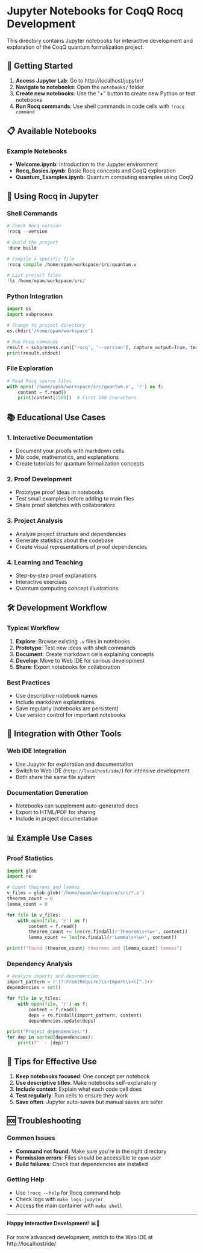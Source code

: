 # Jupyter Notebooks for CoqQ Rocq Development

This directory contains Jupyter notebooks for interactive development and exploration of the CoqQ quantum formalization project.

## 🚀 Getting Started

1. **Access Jupyter Lab**: Go to http://localhost/jupyter/
2. **Navigate to notebooks**: Open the `notebooks/` folder
3. **Create new notebooks**: Use the "+" button to create new Python or text notebooks
4. **Run Rocq commands**: Use shell commands in code cells with `!rocq command`

## 📋 Available Notebooks

### Example Notebooks
- **Welcome.ipynb**: Introduction to the Jupyter environment
- **Rocq_Basics.ipynb**: Basic Rocq concepts and CoqQ exploration
- **Quantum_Examples.ipynb**: Quantum computing examples using CoqQ

## 🔧 Using Rocq in Jupyter

### Shell Commands
```python
# Check Rocq version
!rocq --version

# Build the project
!dune build

# Compile a specific file
!rocq compile /home/opam/workspace/src/quantum.v

# List project files
!ls /home/opam/workspace/src/
```

### Python Integration
```python
import os
import subprocess

# Change to project directory
os.chdir('/home/opam/workspace')

# Run Rocq commands
result = subprocess.run(['rocq', '--version'], capture_output=True, text=True)
print(result.stdout)
```

### File Exploration
```python
# Read Rocq source files
with open('/home/opam/workspace/src/quantum.v', 'r') as f:
    content = f.read()
    print(content[:500])  # First 500 characters
```

## 📚 Educational Use Cases

### 1. **Interactive Documentation**
- Document your proofs with markdown cells
- Mix code, mathematics, and explanations
- Create tutorials for quantum formalization concepts

### 2. **Proof Development**
- Prototype proof ideas in notebooks
- Test small examples before adding to main files
- Share proof sketches with collaborators

### 3. **Project Analysis**
- Analyze project structure and dependencies
- Generate statistics about the codebase
- Create visual representations of proof dependencies

### 4. **Learning and Teaching**
- Step-by-step proof explanations
- Interactive exercises
- Quantum computing concept illustrations

## 🛠️ Development Workflow

### Typical Workflow
1. **Explore**: Browse existing `.v` files in notebooks
2. **Prototype**: Test new ideas with shell commands
3. **Document**: Create markdown cells explaining concepts
4. **Develop**: Move to Web IDE for serious development
5. **Share**: Export notebooks for collaboration

### Best Practices
- Use descriptive notebook names
- Include markdown explanations
- Save regularly (notebooks are persistent)
- Use version control for important notebooks

## 🔗 Integration with Other Tools

### Web IDE Integration
- Use Jupyter for exploration and documentation
- Switch to Web IDE (`http://localhost/ide/`) for intensive development
- Both share the same file system

### Documentation Generation
- Notebooks can supplement auto-generated docs
- Export to HTML/PDF for sharing
- Include in project documentation

## 📊 Example Use Cases

### Proof Statistics
```python
import glob
import re

# Count theorems and lemmas
v_files = glob.glob('/home/opam/workspace/src/*.v')
theorem_count = 0
lemma_count = 0

for file in v_files:
    with open(file, 'r') as f:
        content = f.read()
        theorem_count += len(re.findall(r'Theorem\s+\w+', content))
        lemma_count += len(re.findall(r'Lemma\s+\w+', content))

print(f"Found {theorem_count} theorems and {lemma_count} lemmas")
```

### Dependency Analysis
```python
# Analyze imports and dependencies
import_pattern = r'(?:From|Require)\s+Import\s+([^.]+)'
dependencies = set()

for file in v_files:
    with open(file, 'r') as f:
        content = f.read()
        deps = re.findall(import_pattern, content)
        dependencies.update(deps)

print("Project dependencies:")
for dep in sorted(dependencies):
    print(f"  - {dep}")
```

## 🎯 Tips for Effective Use

1. **Keep notebooks focused**: One concept per notebook
2. **Use descriptive titles**: Make notebooks self-explanatory
3. **Include context**: Explain what each code cell does
4. **Test regularly**: Run cells to ensure they work
5. **Save often**: Jupyter auto-saves but manual saves are safer

## 🆘 Troubleshooting

### Common Issues
- **Command not found**: Make sure you're in the right directory
- **Permission errors**: Files should be accessible to `opam` user
- **Build failures**: Check that dependencies are installed

### Getting Help
- Use `!rocq --help` for Rocq command help
- Check logs with `make logs-jupyter`
- Access the main container with `make shell`

---

**Happy Interactive Development! 📊🔬**

For more advanced development, switch to the Web IDE at http://localhost/ide/